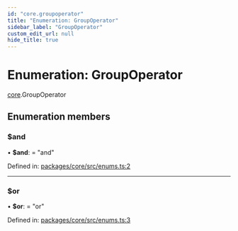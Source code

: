 ```yaml
---
id: "core.groupoperator"
title: "Enumeration: GroupOperator"
sidebar_label: "GroupOperator"
custom_edit_url: null
hide_title: true
---
```


# Enumeration: GroupOperator

[core](../modules/core.md).GroupOperator

## Enumeration members

### $and

• **$and**: = "and"

Defined in: [packages/core/src/enums.ts:2](https://github.com/mikro-orm/mikro-orm/blob/bcf1a0899b/packages/core/src/enums.ts#L2)

___

### $or

• **$or**: = "or"

Defined in: [packages/core/src/enums.ts:3](https://github.com/mikro-orm/mikro-orm/blob/bcf1a0899b/packages/core/src/enums.ts#L3)

